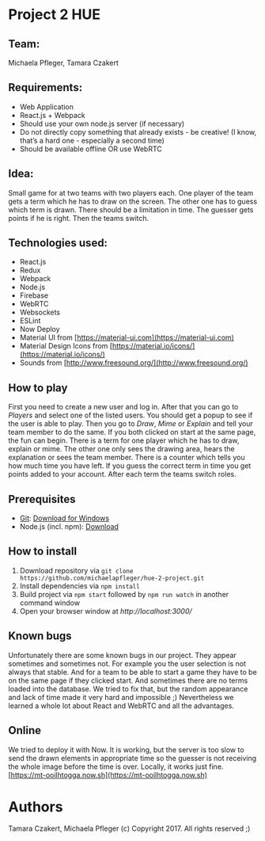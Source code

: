 # Project 2 HUE

## Team:
Michaela Pfleger, Tamara Czakert

## Requirements: 
- Web Application
- React.js + Webpack
- Should use your own node.js server (if necessary)
- Do not directly copy something that already exists - be creative! (I know, that’s a hard one - especially a second time)
- Should be available offline OR use WebRTC

## Idea:
Small game for at two teams with two players each. One player of the team gets a term which he has to draw on the screen. The other one has to guess which term is drawn. There should be a limitation in time. The guesser gets points if he is right. Then the teams switch.


## Technologies used:
* React.js
* Redux 
* Webpack
* Node.js
* Firebase
* WebRTC
* Websockets
* ESLint
* Now Deploy
* Material UI from [https://material-ui.com](https://material-ui.com) 
* Material Design Icons from [https://material.io/icons/](https://material.io/icons/)
* Sounds from [http://www.freesound.org/](http://www.freesound.org/)

## How to play
First you need to create a new user and log in. After that you can go to _Players_ and select one of the listed users. You should get a popup to see if the user is able to play. Then you go to _Draw_, _Mime_ or _Explain_ and tell your team member to do the same. If you both clicked on start at the same page, the fun can begin. There is a term for one player which he has to draw, explain or mime. The other one only sees the drawing area, hears the explanation or sees the team member. 
There is a counter which tells you how much time you have left. If you guess the correct term in time you get points added to your account. After each term the teams switch roles. 


## Prerequisites
* [Git](http://git-scm.org): [Download for Windows](https://git-for-windows.github.io)
* Node.js (incl. npm): [Download](http://nodejs.org) 
## How to install
1. Download repository via `git clone https://github.com/michaelapfleger/hue-2-project.git`
2. Install dependencies via `npm install`
3. Build project via `npm start` followed by `npm run watch` in another command window
5. Open your browser window at *http://localhost:3000/*

## Known bugs
Unfortunately there are some known bugs in our project. They appear sometimes and sometimes not. For example you the user selection is not always that stable. And for a team to be able to start a game they have to be on the same page if they clicked start. And sometimes there are no terms loaded into the database. 
We tried to fix that, but the random appearance and lack of time made it very hard and impossible ;) Nevertheless we learned a whole lot about React and WebRTC and all the advantages.

## Online
We tried to deploy it with Now. It is working, but the server is too slow to send the drawn elements in appropriate time so the guesser is not receiving the whole image before the time is over. Locally, it works just fine.
</br>[https://mt-ooilhtogga.now.sh](https://mt-ooilhtogga.now.sh)


# Authors
Tamara Czakert, Michaela Pfleger
(c) Copyright 2017. All rights reserved ;)